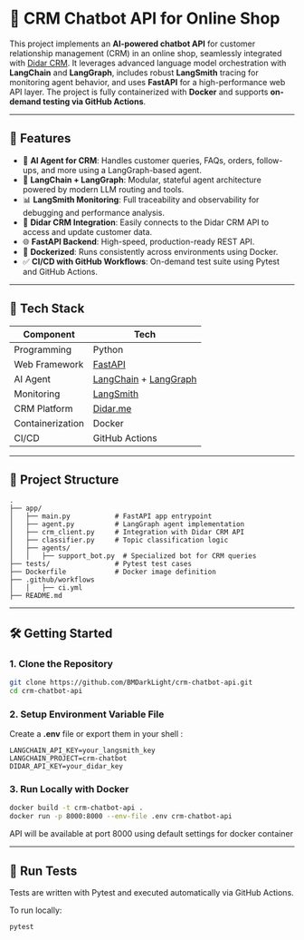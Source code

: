 # 🛒 CRM Chatbot API for Online Shop

This project implements an **AI-powered chatbot API** for customer relationship management (CRM) in an online shop, seamlessly integrated with [Didar CRM](https://didar.me/). It leverages advanced language model orchestration with **LangChain** and **LangGraph**, includes robust **LangSmith** tracing for monitoring agent behavior, and uses **FastAPI** for a high-performance web API layer. The project is fully containerized with **Docker** and supports **on-demand testing via GitHub Actions**.

---

## 🚀 Features

- 🤖 **AI Agent for CRM**: Handles customer queries, FAQs, orders, follow-ups, and more using a LangGraph-based agent.
- 🧠 **LangChain + LangGraph**: Modular, stateful agent architecture powered by modern LLM routing and tools.
- 📊 **LangSmith Monitoring**: Full traceability and observability for debugging and performance analysis.
- 🔌 **Didar CRM Integration**: Easily connects to the Didar CRM API to access and update customer data.
- 🌐 **FastAPI Backend**: High-speed, production-ready REST API.
- 🐳 **Dockerized**: Runs consistently across environments using Docker.
- ✅ **CI/CD with GitHub Workflows**: On-demand test suite using Pytest and GitHub Actions.

---

## 🧱 Tech Stack

| Component      | Tech                             |
|----------------|----------------------------------|
| Programming    | Python                           |
| Web Framework  | [FastAPI](https://fastapi.tiangolo.com) |
| AI Agent       | [LangChain](https://www.langchain.com/) + [LangGraph](https://www.langchain.com/langgraph) |
| Monitoring     | [LangSmith](https://smith.langchain.com) |
| CRM Platform   | [Didar.me](https://didar.me/)    |
| Containerization | Docker                         |
| CI/CD          | GitHub Actions                   |

---

## 📂 Project Structure

```
.
├── app/
│   ├── main.py           # FastAPI app entrypoint
│   ├── agent.py          # LangGraph agent implementation
│   ├── crm_client.py     # Integration with Didar CRM API
│   ├── classifier.py     # Topic classification logic
│   ├── agents/
│   │   ├── support_bot.py  # Specialized bot for CRM queries
├── tests/                # Pytest test cases
├── Dockerfile            # Docker image definition
├── .github/workflows
│   │   ├── ci.yml
├── README.md
```

---

## 🛠️ Getting Started

### 1. Clone the Repository

```bash
git clone https://github.com/BMDarkLight/crm-chatbot-api.git
cd crm-chatbot-api
```

### 2. Setup Environment Variable File

Create a **.env** file or export them in your shell :

```env
LANGCHAIN_API_KEY=your_langsmith_key
LANGCHAIN_PROJECT=crm-chatbot
DIDAR_API_KEY=your_didar_key
```

### 3. Run Locally with Docker

```bash
docker build -t crm-chatbot-api .
docker run -p 8000:8000 --env-file .env crm-chatbot-api
```

API will be available at port 8000 using default settings for docker container

---


## 🧪 Run Tests

Tests are written with Pytest and executed automatically via GitHub Actions.

To run locally:

```bash
pytest
```
